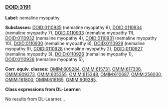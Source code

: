 
### [DOID:3191](http://purl.obolibrary.org/obo/DOID_3191)
**Label:** nemaline myopathy

**Subclasses:** [DOID:0110935](http://purl.obolibrary.org/obo/DOID_0110935) (nemaline myopathy 6), [DOID:0110934](http://purl.obolibrary.org/obo/DOID_0110934) (nemaline myopathy 7), [DOID:0110933](http://purl.obolibrary.org/obo/DOID_0110933) (nemaline myopathy 11), [DOID:0110932](http://purl.obolibrary.org/obo/DOID_0110932) (nemaline myopathy 4), [DOID:0110931](http://purl.obolibrary.org/obo/DOID_0110931) (nemaline myopathy 10), [DOID:0110930](http://purl.obolibrary.org/obo/DOID_0110930) (nemaline myopathy 8), [DOID:0110929](http://purl.obolibrary.org/obo/DOID_0110929) (nemaline myopathy 9), [DOID:0110928](http://purl.obolibrary.org/obo/DOID_0110928) (nemaline myopathy 2), [DOID:0110927](http://purl.obolibrary.org/obo/DOID_0110927) (nemaline myopathy 3), [DOID:0110926](http://purl.obolibrary.org/obo/DOID_0110926) (nemaline myopathy 1), [DOID:0110936](http://purl.obolibrary.org/obo/DOID_0110936) (nemaline myopathy 5), 

**Corr. equiv. classes:** [OMIM:609284](http://purl.obolibrary.org/obo/OMIM_609284), [OMIM:615731](http://purl.obolibrary.org/obo/OMIM_615731), [OMIM:617336](http://purl.obolibrary.org/obo/OMIM_617336), [OMIM:609273](http://purl.obolibrary.org/obo/OMIM_609273), [OMIM:605355](http://purl.obolibrary.org/obo/OMIM_605355), [OMIM:615348](http://purl.obolibrary.org/obo/OMIM_615348), [OMIM:610687](http://purl.obolibrary.org/obo/OMIM_610687), [OMIM:256030](http://purl.obolibrary.org/obo/OMIM_256030), [OMIM:161800](http://purl.obolibrary.org/obo/OMIM_161800), [OMIM:616165](http://purl.obolibrary.org/obo/OMIM_616165), [OMIM:609285](http://purl.obolibrary.org/obo/OMIM_609285), 

**Class expressions from DL-Learner:**

No results from DL-Learner...



